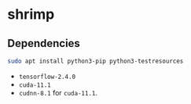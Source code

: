 # shrimp

## Dependencies

```bash
sudo apt install python3-pip python3-testresources
```

- `tensorflow-2.4.0`
- `cuda-11.1`
- `cudnn-8.1` for `cuda-11.1`.
